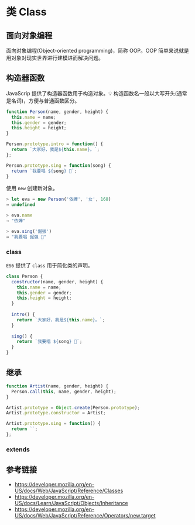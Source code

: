# 类 Class

## 面向对象编程
面向对象编程(Object-oriented programming)，简称 OOP。OOP 简单来说就是用对象对现实世界进行建模进而解决问题。

## 构造器函数
JavaScrip 提供了构造器函数用于构造对象。💡 构造函数名一般以大写开头(通常是名词)，方便与普通函数区分。
```javascript
function Person(name, gender, height) {
  this.name = name;
  this.gender = gender;
  this.height = height;
}

Person.prototype.intro = function() {
  return `大家好，我是${this.name}。`;
};

Person.prototype.sing = function(song) {
  return `我要唱 ${song} 🎤`;
}
```
使用 `new` 创建新对象。
```javascript
> let eva = new Person('依嬅', '女', 168)
→ undefined

> eva.name
→ "依嬅"

> eva.sing('倔强')
→ "我要唱 倔强 🎤"
```

### class
`ES6` 提供了 `class` 用于简化类的声明。
```javascript
class Person {
  constructor(name, gender, height) {
    this.name = name;
    this.gender = gender;
    this.height = height;
  }
  
  intro() {
    return `大家好，我是${this.name}。`;
  }
  
  sing() {
    return `我要唱 ${song} 🎤`;
  }
}
```

## 继承
```javascript
function Artist(name, gender, height) {
  Person.call(this, name, gender, height);
}

Artist.prototype = Object.create(Person.prototype);
Artist.prototype.constructor = Artist;

Artist.prototype.sing = function() {
  return ``;
};
```
### extends

## 参考链接
* https://developer.mozilla.org/en-US/docs/Web/JavaScript/Reference/Classes
* https://developer.mozilla.org/en-US/docs/Learn/JavaScript/Objects/Inheritance
* https://developer.mozilla.org/en-US/docs/Web/JavaScript/Reference/Operators/new.target

